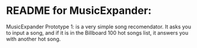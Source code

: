 # README for MusicExpander:

MusicExpander Prototype 1: is a very simple song recomendator.
It asks you to input a song, and if it is in the Billboard 100 hot songs list, it answers you with another hot song.

 